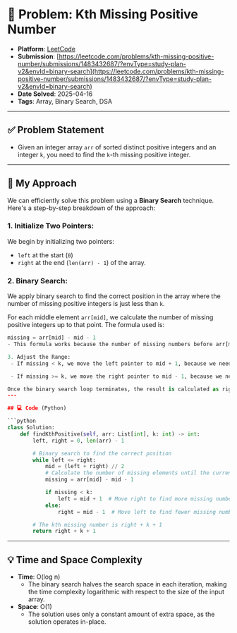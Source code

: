 # 🧮 Problem: Kth Missing Positive Number

- **Platform**: [LeetCode](https://leetcode.com/problems/kth-missing-positive-number/description/?envType=study-plan-v2&envId=binary-search)
- **Submission**: [https://leetcode.com/problems/kth-missing-positive-number/submissions/1483432687/?envType=study-plan-v2&envId=binary-search](https://leetcode.com/problems/kth-missing-positive-number/submissions/1483432687/?envType=study-plan-v2&envId=binary-search)
- **Date Solved**: 2025-04-16
- **Tags**: Array, Binary Search, DSA

---

## ✅ Problem Statement
- Given an integer array `arr` of sorted distinct positive integers and an integer `k`, you need to find the `k`-th missing positive integer.


---

## 🚀 My Approach
We can efficiently solve this problem using a **Binary Search** technique. Here's a step-by-step breakdown of the approach:

### 1. Initialize Two Pointers:
We begin by initializing two pointers: 
- `left` at the start (`0`) 
- `right` at the end (`len(arr) - 1`) of the array.

### 2. Binary Search:
We apply binary search to find the correct position in the array where the number of missing positive integers is just less than `k`.

For each middle element `arr[mid]`, we calculate the number of missing positive integers up to that point. The formula used is:

```python
missing = arr[mid] - mid - 1
- This formula works because the number of missing numbers before arr[mid] is essentially the difference between the value of arr[mid] and its index, minus one (since arrays are zero-indexed).

3. Adjust the Range:
 - If missing < k, we move the left pointer to mid + 1, because we need to find more missing numbers.

 - If missing >= k, we move the right pointer to mid - 1, because we need to find fewer missing numbers.

Once the binary search loop terminates, the result is calculated as right + k + 1. This formula gives the k-th missing number because after narrowing down the search space, right gives the last valid position, and adding k + 1 gives the exact number we're looking for.
---

## 💻 Code (Python)

```python
class Solution:
    def findKthPositive(self, arr: List[int], k: int) -> int:
        left, right = 0, len(arr) - 1

        # Binary search to find the correct position
        while left <= right:
            mid = (left + right) // 2
            # Calculate the number of missing elements until the current index
            missing = arr[mid] - mid - 1

            if missing < k:
                left = mid + 1  # Move right to find more missing numbers
            else:
                right = mid - 1  # Move left to find fewer missing numbers

        # The kth missing number is right + k + 1
        return right + k + 1

```

---

## 💡 Time and Space Complexity
- **Time**: O(log n)
   - The binary search halves the search space in each iteration, making the time complexity logarithmic with respect to the size of the input array.
- **Space**: O(1)
   - The solution uses only a constant amount of extra space, as the solution operates in-place.
